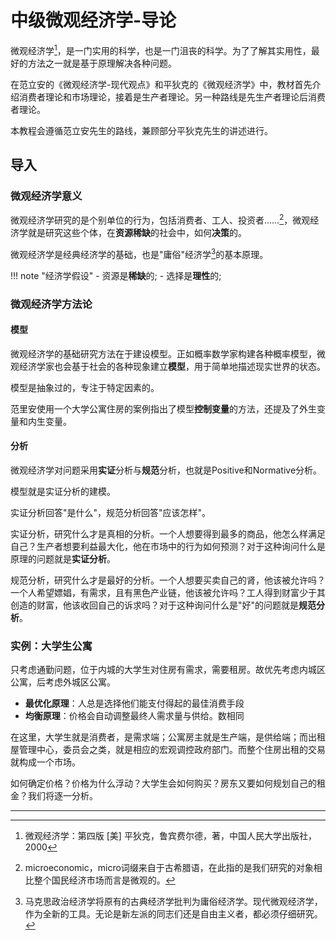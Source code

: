 # 中级微观经济学-导论

微观经济学[^1]，是一门实用的科学，也是一门沮丧的科学。为了了解其实用性，最好的方法之一就是基于原理解决各种问题。

在范立安的《微观经济学-现代观点》和平狄克的《微观经济学》中，教材首先介绍消费者理论和市场理论，接着是生产者理论。另一种路线是先生产者理论后消费者理论。

本教程会遵循范立安先生的路线，兼顾部分平狄克先生的讲述进行。

## 导入

### 微观经济学意义

微观经济学研究的是个别单位的行为，包括消费者、工人、投资者……[^2]，微观经济学就是研究这些个体，在**资源稀缺**的社会中，如何**决策**的。

微观经济学是经典经济学的基础，也是"庸俗"经济学[^3]的基本原理。

!!! note "经济学假设"
	- 资源是**稀缺**的;
	- 选择是**理性**的;

### 微观经济学方法论

#### 模型

微观经济学的基础研究方法在于建设模型。正如概率数学家构建各种概率模型，微观经济学家也会基于社会的各种现象建立**模型**，用于简单地描述现实世界的状态。

模型是抽象过的，专注于特定因素的。

范里安使用一个大学公寓住房的案例指出了模型**控制变量**的方法，还提及了外生变量和内生变量。

#### 分析

微观经济学对问题采用**实证**分析与**规范**分析，也就是Positive和Normative分析。

模型就是实证分析的建模。

实证分析回答"是什么"，规范分析回答"应该怎样"。

实证分析，研究什么才是真相的分析。一个人想要得到最多的商品，他怎么样满足自己？生产者想要利益最大化，他在市场中的行为如何预测？对于这种询问什么是原理的问题就是**实证分析**。

规范分析，研究什么才是最好的分析。一个人想要买卖自己的肾，他该被允许吗？一个人希望嫖娼，有需求，且有黑色产业链，他该被允许吗？工人得到财富少于其创造的财富，他该收回自己的诉求吗？对于这种询问什么是"好"的问题就是**规范分析**。

### 实例：大学生公寓

只考虑通勤问题，位于内城的大学生对住房有需求，需要租房。故优先考虑内城区公寓，后考虑外城区公寓。

- **最优化原理**：人总是选择他们能支付得起的最佳消费手段
- **均衡原理**：价格会自动调整最终人需求量与供给。数相同

在这里，大学生就是消费者，是需求端；公寓房主就是生产端，是供给端；而出租屋管理中心，委员会之类，就是相应的宏观调控政府部门。而整个住房出租的交易就构成一个市场。

如何确定价格？价格为什么浮动？大学生会如何购买？房东又要如何规划自己的租金？我们将逐一分析。

---

[^1]: 微观经济学：第四版 [美] 平狄克，鲁宾费尔德，著，中国人民大学出版社，2000

[^2]: microeconomic，micro词缀来自于古希腊语，在此指的是我们研究的对象相比整个国民经济市场而言是微观的。

[^3]: 马克思政治经济学将原有的古典经济学批判为庸俗经济学。现代微观经济学，作为全新的工具。无论是新左派的同志们还是自由主义者，都必须仔细研究。